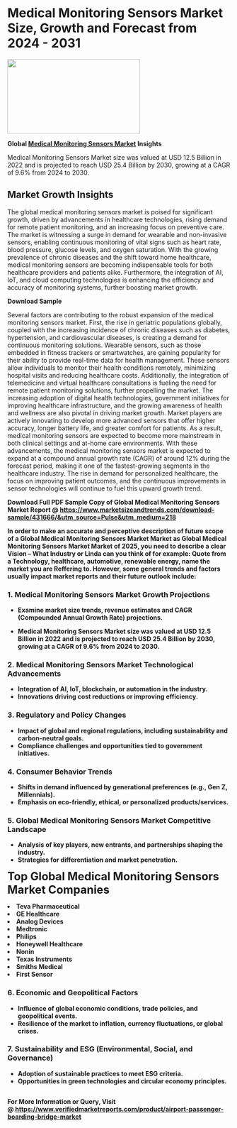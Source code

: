 <H1>Medical Monitoring Sensors Market Size, Growth and Forecast from 2024 - 2031</H1><img class="aligncenter size-medium wp-image-584254" src="https://thirdeyenews.in/wp-content/uploads/2024/09/Global-Market-Research-300x168.jpeg" alt="" width="300" height="168" /><p><strong>Global&nbsp;<a href="https://www.marketsizeandtrends.com/download-sample/431666/&amp;utm_source=Pulse&amp;utm_medium=218">Medical Monitoring Sensors Market</a> Insights</strong></p><p>Medical Monitoring Sensors Market size was valued at USD 12.5 Billion in 2022 and is projected to reach USD 25.4 Billion by 2030, growing at a CAGR of 9.6% from 2024 to 2030.</p><p><h2>Market Growth Insights</h2> <p>The global medical monitoring sensors market is poised for significant growth, driven by advancements in healthcare technologies, rising demand for remote patient monitoring, and an increasing focus on preventive care. The market is witnessing a surge in demand for wearable and non-invasive sensors, enabling continuous monitoring of vital signs such as heart rate, blood pressure, glucose levels, and oxygen saturation. With the growing prevalence of chronic diseases and the shift toward home healthcare, medical monitoring sensors are becoming indispensable tools for both healthcare providers and patients alike. Furthermore, the integration of AI, IoT, and cloud computing technologies is enhancing the efficiency and accuracy of monitoring systems, further boosting market growth.</p> <p><strong>Download Sample</strong></p> <p>Several factors are contributing to the robust expansion of the medical monitoring sensors market. First, the rise in geriatric populations globally, coupled with the increasing incidence of chronic diseases such as diabetes, hypertension, and cardiovascular diseases, is creating a demand for continuous monitoring solutions. Wearable sensors, such as those embedded in fitness trackers or smartwatches, are gaining popularity for their ability to provide real-time data for health management. These sensors allow individuals to monitor their health conditions remotely, minimizing hospital visits and reducing healthcare costs. Additionally, the integration of telemedicine and virtual healthcare consultations is fueling the need for remote patient monitoring solutions, further propelling the market. The increasing adoption of digital health technologies, government initiatives for improving healthcare infrastructure, and the growing awareness of health and wellness are also pivotal in driving market growth. Market players are actively innovating to develop more advanced sensors that offer higher accuracy, longer battery life, and greater comfort for patients. As a result, medical monitoring sensors are expected to become more mainstream in both clinical settings and at-home care environments. With these advancements, the medical monitoring sensors market is expected to expand at a compound annual growth rate (CAGR) of around 12% during the forecast period, making it one of the fastest-growing segments in the healthcare industry. The rise in demand for personalized healthcare, the focus on improving patient outcomes, and the continuous improvements in sensor technologies will continue to fuel this upward growth trend.</p> <p><strong></p><p><span class=""><strong>Download Full PDF Sample Copy of Global Medical Monitoring Sensors Market Report</strong> @ <a href="https://www.marketsizeandtrends.com/download-sample/431666/&amp;utm_source=Pulse&amp;utm_medium=218" target="_blank">https://www.marketsizeandtrends.com/download-sample/431666/&amp;utm_source=Pulse&amp;utm_medium=218</a></span></p><p>In order to make an accurate and perceptive description of future scope of a Global&nbsp;Medical Monitoring Sensors Market Market as Global&nbsp;Medical Monitoring Sensors Market Market of 2025, you need to describe a clear Vision &ndash; What Industry or Linda can you think of for example: Quote from a Technology, healthcare, automotive, renewable energy, name the market you are Reffering to. However, some general trends and factors usually impact market reports and their future outlook include:</p><h3>1.&nbsp;<strong>Medical Monitoring Sensors Market Growth Projections</strong></h3><ul><li>Examine market size trends, revenue estimates and CAGR (Compounded Annual Growth Rate) projections.</li><li><p>Medical Monitoring Sensors Market size was valued at USD 12.5 Billion in 2022 and is projected to reach USD 25.4 Billion by 2030, growing at a CAGR of 9.6% from 2024 to 2030.</p></li></ul><h3>2.&nbsp;<strong>Medical Monitoring Sensors Market Technological Advancements</strong></h3><ul><li>Integration of AI, IoT, blockchain, or automation in the industry.</li><li>Innovations driving cost reductions or improving efficiency.</li></ul><h3>3.&nbsp;<strong>Regulatory and Policy Changes</strong></h3><ul><li>Impact of global and regional regulations, including sustainability and carbon-neutral goals.</li><li>Compliance challenges and opportunities tied to government initiatives.</li></ul><h3>4.&nbsp;<strong>Consumer Behavior Trends</strong></h3><ul><li>Shifts in demand influenced by generational preferences (e.g., Gen Z, Millennials).</li><li>Emphasis on eco-friendly, ethical, or personalized products/services.</li></ul><h3>5.&nbsp;<strong>Global Medical Monitoring Sensors Market Competitive Landscape</strong></h3><ul><li>Analysis of key players, new entrants, and partnerships shaping the industry.</li><li>Strategies for differentiation and market penetration.</li></ul><p data-pm-slice="1 1 []"><span style="color: inherit; font-family: inherit; font-size: 25px;">Top Global Medical Monitoring Sensors Market Companies</span></p><div class="" data-test-id=""><p><li>Teva Pharmaceutical</li><li> GE Healthcare</li><li> Analog Devices</li><li> Medtronic</li><li> Philips</li><li> Honeywell Healthcare</li><li> Nonin</li><li> Texas Instruments</li><li> Smiths Medical</li><li> First Sensor</li></p></div><h3>6.&nbsp;<strong>Economic and Geopolitical Factors</strong></h3><ul><li>Influence of global economic conditions, trade policies, and geopolitical events.</li><li>Resilience of the market to inflation, currency fluctuations, or global crises.</li></ul><h3>7.&nbsp;<strong>Sustainability and ESG (Environmental, Social, and Governance)</strong></h3><ul><li>Adoption of sustainable practices to meet ESG criteria.</li><li>Opportunities in green technologies and circular economy principles.</li></ul><h2><strong style="font-size: 14px;">For More Information or Query, Visit @&nbsp;</strong><a style="background-color: #ffffff; font-size: 14px;" href="https://www.marketsizeandtrends.com/report/medical-monitoring-sensors-market/" target="_blank">https://www.verifiedmarketreports.com/product/airport-passenger-boarding-bridge-market</a></h2>
